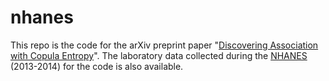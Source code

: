 # nhanes
This repo is the code for the arXiv preprint paper "[Discovering Association with Copula Entropy](https://arxiv.org/abs/1907.12268)". The laboratory data collected during the  [NHANES](https://www.cdc.gov/nchs/nhanes) (2013-2014) for the code is also available.

